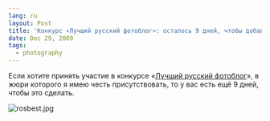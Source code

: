 ```yaml
---
lang: ru
layout: Post
title: 'Конкурс «Лучший русский фотоблог»: осталось 9 дней, чтобы добавить фотоблог'
date: Dec 29, 2009
tags:
  - photography
---
```


Если хотите принять участие в конкурсе «[Лучший русский фотоблог](http://rosbest.ru/)», в жюри которого я имею честь присутствовать, то у вас есть ещё 9 дней, чтобы это сделать.

![rosbest.jpg](upload://rosbest.jpg)
